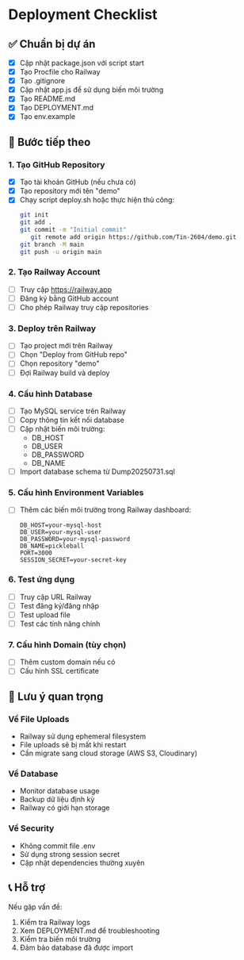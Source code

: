 # Deployment Checklist

## ✅ Chuẩn bị dự án
- [x] Cập nhật package.json với script start
- [x] Tạo Procfile cho Railway
- [x] Tạo .gitignore
- [x] Cập nhật app.js để sử dụng biến môi trường
- [x] Tạo README.md
- [x] Tạo DEPLOYMENT.md
- [x] Tạo env.example

## 🔄 Bước tiếp theo

### 1. Tạo GitHub Repository
- [x] Tạo tài khoản GitHub (nếu chưa có)
- [x] Tạo repository mới tên "demo"
- [x] Chạy script deploy.sh hoặc thực hiện thủ công:
  ```bash
  git init
  git add .
  git commit -m "Initial commit"
     git remote add origin https://github.com/Tin-2604/demo.git
  git branch -M main
  git push -u origin main
  ```

### 2. Tạo Railway Account
- [ ] Truy cập https://railway.app
- [ ] Đăng ký bằng GitHub account
- [ ] Cho phép Railway truy cập repositories

### 3. Deploy trên Railway
- [ ] Tạo project mới trên Railway
- [ ] Chọn "Deploy from GitHub repo"
- [ ] Chọn repository "demo"
- [ ] Đợi Railway build và deploy

### 4. Cấu hình Database
- [ ] Tạo MySQL service trên Railway
- [ ] Copy thông tin kết nối database
- [ ] Cập nhật biến môi trường:
  - DB_HOST
  - DB_USER
  - DB_PASSWORD
  - DB_NAME
- [ ] Import database schema từ Dump20250731.sql

### 5. Cấu hình Environment Variables
- [ ] Thêm các biến môi trường trong Railway dashboard:
  ```
  DB_HOST=your-mysql-host
  DB_USER=your-mysql-user
  DB_PASSWORD=your-mysql-password
  DB_NAME=pickleball
  PORT=3000
  SESSION_SECRET=your-secret-key
  ```

### 6. Test ứng dụng
- [ ] Truy cập URL Railway
- [ ] Test đăng ký/đăng nhập
- [ ] Test upload file
- [ ] Test các tính năng chính

### 7. Cấu hình Domain (tùy chọn)
- [ ] Thêm custom domain nếu có
- [ ] Cấu hình SSL certificate

## 🚨 Lưu ý quan trọng

### Về File Uploads
- Railway sử dụng ephemeral filesystem
- File uploads sẽ bị mất khi restart
- Cần migrate sang cloud storage (AWS S3, Cloudinary)

### Về Database
- Monitor database usage
- Backup dữ liệu định kỳ
- Railway có giới hạn storage

### Về Security
- Không commit file .env
- Sử dụng strong session secret
- Cập nhật dependencies thường xuyên

## 📞 Hỗ trợ

Nếu gặp vấn đề:
1. Kiểm tra Railway logs
2. Xem DEPLOYMENT.md để troubleshooting
3. Kiểm tra biến môi trường
4. Đảm bảo database đã được import 
